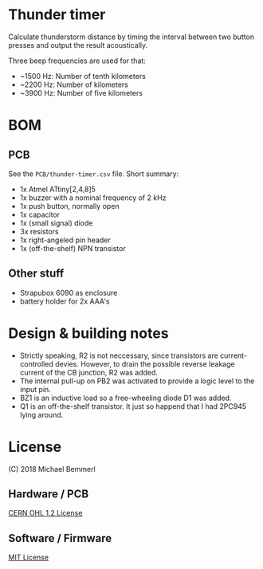 # Thunder timer
Calculate thunderstorm distance by timing the interval between two button presses and output the result acoustically.

Three beep frequencies are used for that:

- ~1500 Hz: Number of tenth kilometers
- ~2200 Hz: Number of kilometers
- ~3900 Hz: Number of five kilometers

# BOM
## PCB
See the ```PCB/thunder-timer.csv``` file. Short summary:

- 1x Atmel ATtiny[2,4,8]5
- 1x buzzer with a nominal frequency of 2 kHz
- 1x push button, normally open
- 1x capacitor
- 1x (small signal) diode
- 3x resistors
- 1x right-angeled pin header
- 1x (off-the-shelf) NPN transistor

## Other stuff
- Strapubox 6090 as enclosure
- battery holder for 2x AAA's

# Design & building notes
* Strictly speaking, R2 is not neccessary, since transistors are current-controlled devies. However, to drain the possible reverse leakage current of the CB junction, R2 was added.
* The internal pull-up on PB2 was activated to provide a logic level to the input pin.
* BZ1 is an inductive load so a free-wheeling diode D1 was added.
* Q1 is an off-the-shelf transistor. It just so happend that I had 2PC945 lying around.

# License
(C) 2018 Michael Bemmerl
## Hardware / PCB
[CERN OHL 1.2 License](https://www.ohwr.org/documents/294)
## Software / Firmware
[MIT License](https://tldrlegal.com/license/mit-license)
